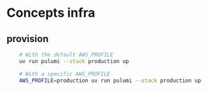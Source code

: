 # Concepts infra

## provision

```bash
    # With the default AWS_PROFILE
    uv run pulumi --stack production up

    # With a specific AWS_PROFILE
    AWS_PROFILE=production uv run pulumi --stack production up
```
